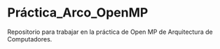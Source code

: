 # Práctica_Arco_OpenMP
Repositorio para trabajar en la práctica de Open MP de Arquitectura de Computadores.

